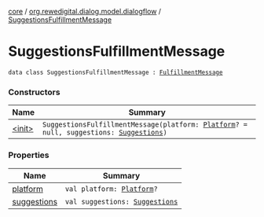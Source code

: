 [core](../../index.md) / [org.rewedigital.dialog.model.dialogflow](../index.md) / [SuggestionsFulfillmentMessage](./index.md)

# SuggestionsFulfillmentMessage

`data class SuggestionsFulfillmentMessage : `[`FulfillmentMessage`](../-fulfillment-message/index.md)

### Constructors

| Name | Summary |
|---|---|
| [&lt;init&gt;](-init-.md) | `SuggestionsFulfillmentMessage(platform: `[`Platform`](../-platform/index.md)`? = null, suggestions: `[`Suggestions`](../-suggestions/index.md)`)` |

### Properties

| Name | Summary |
|---|---|
| [platform](platform.md) | `val platform: `[`Platform`](../-platform/index.md)`?` |
| [suggestions](suggestions.md) | `val suggestions: `[`Suggestions`](../-suggestions/index.md) |
